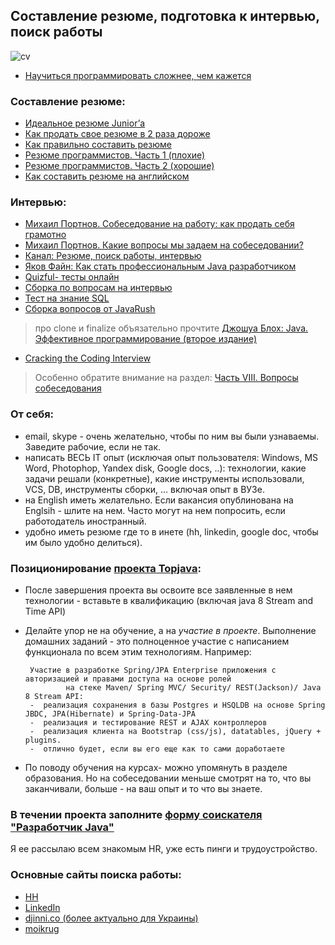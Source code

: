## Составление резюме, подготовка к интервью, поиск работы

![cv](https://cloud.githubusercontent.com/assets/13649199/10877471/93ea86b8-8157-11e5-9bfa-95e3fba75c58.jpg)

-  <a href="http://habrahabr.ru/company/ua-hosting/blog/272617/">Научиться программировать сложнее, чем кажется</a>

### Составление резюме:
-  <a href="http://ain.ua/2015/01/14/558261">Идеальное резюме Junior’а</a>
-  <a href="http://lifehacker.ru/2015/04/07/33-lajfhaka-dlya-rezyume/">Как продать свое резюме в 2 раза дороже</a>
-  <a href="http://enjoy-job.ru/trudoustroistvo/kak-pravilno-sostavit-rezume/">Как правильно составить резюме</a>
-  <a href="http://habrahabr.ru/post/184332/">Резюме программистов. Часть 1 (плохие)</a>
-  <a href="http://habrahabr.ru/post/184372/">Резюме программистов. Часть 2 (хорошие)</a>
-  <a href="http://skyeng.ru/articles/sostavte-rezyume-na-anglijskom-450-primerov">Как составить резюме на английском</a>

### Интервью:
- <a href="https://www.youtube.com/watch?v=Deb5wMHjBHY">Михаил Портнов. Собеседование на работу: как продать себя грамотно</a>
- <a href="https://www.youtube.com/watch?v=qKsc8PoHJwM">Михаил Портнов. Какие вопросы мы задаем на собеседовании?</a>
- <a href="https://www.youtube.com/playlist?list=PL7XXjge0nKZczMtQbNk9c2cplvuLZomTh">Канал: Резюме, поиск работы, интервью</a>
-  <a href="https://www.youtube.com/watch?v=ft0Nj8Cm9kk">Яков Файн: Как стать профессиональным Java разработчиком</a>
-  <a href="http://www.quizful.net/test">Quizful- тесты онлайн</a>
-  <a href="https://github.com/MaximAbramchuck/awesome-interviews#java">Сборка по вопросам на интервью</a>
-  <a href="http://habrahabr.ru/post/181033/">Тест на знание SQL</a>
-  <a href="https://drive.google.com/open?id=0B9Ye2auQ_NsFLTRFY293RUVPVms">Сборка вопросов от JavaRush</a>
> про clone и finalize объязательно прочтите <a href="http://www.ozon.ru/context/detail/id/24828676/">Джошуа Блох: Java. Эффективное программирование (второе издание)</a>

-  <a href="http://bookvoed.ru/book?id=2593572">Cracking the Coding Interview</a>
> Особенно обратите внимание на раздел: <a href="http://storage.piter.com/upload/contents/978545901120/978545901120_X.pdf">Часть VIII. Вопросы собеседования</a>

### От себя:
-  email, skype - очень желательно, чтобы по ним вы были узнаваемы. Заведите рабочие, если не так.
-  написать ВЕСЬ IT опыт (исключая опыт пользователя: Windows, MS Word, Photophop, Yandex disk, Google docs, ..): технологии, какие задачи решали (конкретные), какие инструменты использовали, VCS, DB, инструменты сборки, ... включая опыт в ВУЗе.
-  на English иметь желательно. Если вакансия опублинована на Englsih - шлите на нем. Часто могут на нем попросить, если работодатель иностранный.
-  удобно иметь резюме где то в инете (hh, linkedin, google doc, чтобы им было удобно делиться).

### Позиционирование <a href="https://github.com/JavaOPs/topjava/blob/master/description.md">проекта Topjava</a>:
-  После завершения проекта вы освоите все заявленные в нем технологии - вставьте в квалификацию (включая java 8 Stream and Time API)
-  Делайте упор не на обучение, а на *участие в проекте*. Выполнение домашних заданий - это полноценное участие с написанием функционала по всем этим технологиям. Например: 

        Участие в разработке Spring/JPA Enterprise приложения c авторизацией и правами доступа на основе ролей 
                на стеке Maven/ Spring MVC/ Security/ REST(Jackson)/ Java 8 Stream API:
        -  реализация сохранения в базы Postgres и HSQLDB на основе Spring JBDC, JPA(Hibernate) и Spring-Data-JPA
        -  реализация и тестирование REST и AJAX контроллеров
        -  реализация клиента на Bootstrap (css/js), datatables, jQuery + plugins.
        -  отлично будет, если вы его еще как то сами доработаете

- По поводу обучения на курсах- можно упомянуть в разделе образования. Но на собеседовании меньше смотрят на то, что вы заканчивали, больше - на ваш опыт и то что вы знаете.

### В течении проекта заполните <a href="http://goo.gl/forms/Oy5A7HNkWt">форму соискателя "Разработчик Java"</a>
Я ее рассылаю всем знакомым HR, уже есть пинги и трудоустройство.

### Основные сайты поиска работы:
- <a href="hh.ru">HH</a>
- <a href="https://www.linkedin.com/">LinkedIn</a>
- <a href="http://djinni.co/">djinni.co (более актуально для Украины)</a>
- <a href="https://moikrug.ru/">moikrug</a>
